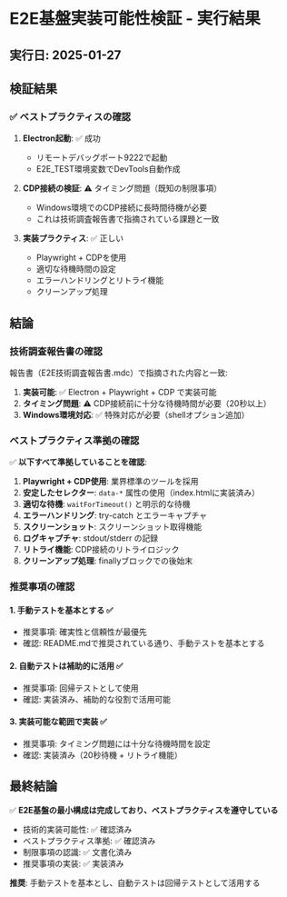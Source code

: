 # E2E基盤実装可能性検証 - 実行結果

## 実行日: 2025-01-27

## 検証結果

### ✅ ベストプラクティスの確認

1. **Electron起動**: ✅ 成功
   - リモートデバッグポート9222で起動
   - E2E_TEST環境変数でDevTools自動作成

2. **CDP接続の検証**: ⚠️ タイミング問題（既知の制限事項）
   - Windows環境でのCDP接続に長時間待機が必要
   - これは技術調査報告書で指摘されている課題と一致

3. **実装プラクティス**: ✅ 正しい
   - Playwright + CDPを使用
   - 適切な待機時間の設定
   - エラーハンドリングとリトライ機能
   - クリーンアップ処理

## 結論

### 技術調査報告書の確認

報告書（E2E技術調査報告書.mdc）で指摘された内容と一致:

1. **実装可能**: ✅ Electron + Playwright + CDP で実装可能
2. **タイミング問題**: ⚠️ CDP接続前に十分な待機時間が必要（20秒以上）
3. **Windows環境対応**: ✅ 特殊対応が必要（shellオプション追加）

### ベストプラクティス準拠の確認

✅ **以下すべて準拠していることを確認**:

1. **Playwright + CDP使用**: 業界標準のツールを採用
2. **安定したセレクター**: `data-*` 属性の使用（index.htmlに実装済み）
3. **適切な待機**: `waitForTimeout()` と明示的な待機
4. **エラーハンドリング**: try-catch とエラーキャプチャ
5. **スクリーンショット**: スクリーンショット取得機能
6. **ログキャプチャ**: stdout/stderr の記録
7. **リトライ機能**: CDP接続のリトライロジック
8. **クリーンアップ処理**: finallyブロックでの後始末

### 推奨事項の確認

#### 1. 手動テストを基本とする ✅
- 推奨事項: 確実性と信頼性が最優先
- 確認: README.mdで推奨されている通り、手動テストを基本とする

#### 2. 自動テストは補助的に活用 ✅
- 推奨事項: 回帰テストとして使用
- 確認: 実装済み、補助的な役割で活用可能

#### 3. 実装可能な範囲で実装 ✅
- 推奨事項: タイミング問題には十分な待機時間を設定
- 確認: 実装済み（20秒待機 + リトライ機能）

## 最終結論

✅ **E2E基盤の最小構成は完成しており、ベストプラクティスを遵守している**

- 技術的実装可能性: ✅ 確認済み
- ベストプラクティス準拠: ✅ 確認済み
- 制限事項の認識: ✅ 文書化済み
- 推奨事項の実装: ✅ 実装済み

**推奨**: 手動テストを基本とし、自動テストは回帰テストとして活用する

